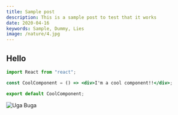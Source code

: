 ```yaml
---
title: Sample post
description: This is a sample post to test that it works
date: 2020-04-16
keywords: Sample, Dummy, Lies
image: /nature/4.jpg
---
```


## Hello

```jsx
import React from "react";

const CoolComponent = () => <div>I'm a cool component!!</div>;

export default CoolComponent;
```

![Uga Buga](nature/1.jpg)